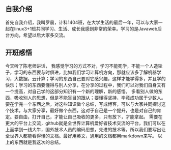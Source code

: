 ## 自我介绍
首先自我介绍，我叫罗晨，计科1404班，在大学生活的最后一年，可以与大家一起在linux3+1班共同学习、生活、成长我感到非常的荣幸。学习的是Javaweb后台方向，希望以后大家多交流。
## 开班感悟
今天听了陈老师讲话， 我感觉学习的方式不对，学习不能死学，不能一个人造轮子，学习的东西要与时俱进，比如我们学习计算机方向，那就应该多了解机器学习，大数据，云计算；学习的东西自己要对它感兴趣，这样才能学得多，并且学的快乐；学习的东西要懂得与别人分享，在分享的过程中，我们可以对我们自身又有一个提高，对自己学的这部分知识有一个新的理解，新的感悟。
多看别人做的东西，吸收别人的思想，但是不能盲目的跟从；要懂得坚持，毕竟成功属于少数人。要在学完一个东西之后，对这些知识做个总结，写成博客，可以与大家共同探讨这个技术，与大家分享，最好做个东西，这对于自己是一个提升，也是对自己的肯定。要自由，打开自己，才能让自己吸收的更多，只有放下，才能拿起。
需要在更大的平台上交流，github就是全世界计算机爱好者技术交流的平台，我们可以在上面学到一线大牛，国外技术人员的编码思想，先进的技术等。所以我们要写出让全世界人都能看得懂的文档。最好用英文，通用的文档都用markdown来写。
以上的东西就是我这次的总结。
